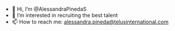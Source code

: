 - 👋 Hi, I’m @AlessandraPinedaS
- 👀 I’m interested in recruiting the best talent
- 📫 How to reach me: alessandra.pineda@telusinternational.com

<!---
AlessandraPinedaS/AlessandraPinedaS is a ✨ special ✨ repository because its `README.md` (this file) appears on your GitHub profile.
You can click the Preview link to take a look at your changes.
--->
